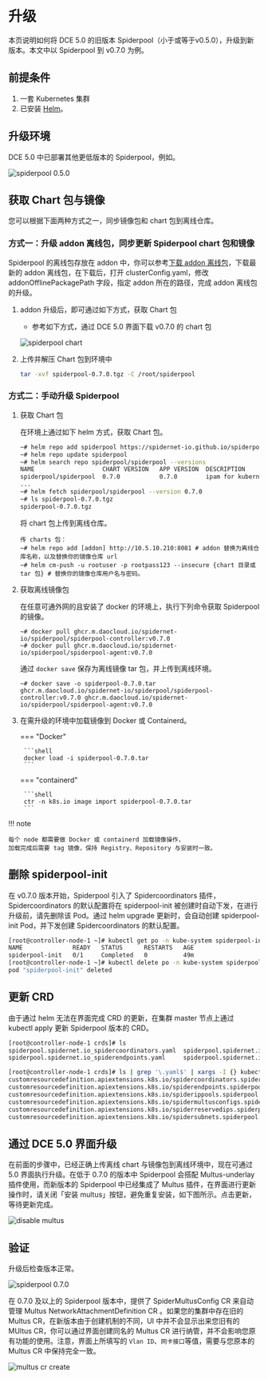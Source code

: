 # 升级

本页说明如何将 DCE 5.0 的旧版本 Spiderpool（小于或等于v0.5.0），升级到新版本。本文中以 Spiderpool 到 v0.7.0 为例。

## 前提条件

1. 一套 Kubernetes 集群
2. 已安装 [Helm](https://helm.sh/docs/intro/install/)。

## 升级环境

DCE 5.0 中已部署其他更低版本的 Spiderpool，例如。

![spiderpool 0.5.0](../../images/spiderpool-before-upgrade.png)

## 获取 Chart 包与镜像

您可以根据下面两种方式之一，同步镜像包和 chart 包到离线仓库。

### 方式一：升级 addon 离线包，同步更新 Spiderpool chart 包和镜像

Spiderpool 的离线包存放在 addon 中，你可以参考[下载 addon 离线包](../../../download/addon/history.md)，下载最新的 addon 离线包，在下载后，打开 clusterConfig.yaml，修改 addonOfflinePackagePath 字段，指定 addon 所在的路径，完成 addon 离线包的升级。

1. addon 升级后，即可通过如下方式，获取 Chart 包

    - 参考如下方式，通过 DCE 5.0 界面下载 v0.7.0 的 chart 包

    ![spiderpool chart](../../images/spiderpool-chart-version-7.png)

2. 上传并解压 Chart 包到环境中

    ```bash
    tar -xvf spiderpool-0.7.0.tgz -C /root/spiderpool
    ```

### 方式二：手动升级 Spiderpool

1. 获取 Chart 包

    在环境上通过如下 helm 方式，获取 Chart 包。

    ```bash
    ~# helm repo add spiderpool https://spidernet-io.github.io/spiderpool
    ~# helm repo update spiderpool
    ~# helm search repo spiderpool/spiderpool --versions
    NAME                   CHART VERSION   APP VERSION  DESCRIPTION
    spiderpool/spiderpool  0.7.0           0.7.0        ipam for kubernetes cni
    ...
    ~# helm fetch spiderpool/spiderpool --version 0.7.0
    ~# ls spiderpool-0.7.0.tgz
    spiderpool-0.7.0.tgz
    ```

    将 chart 包上传到离线仓库。

    ```shell
    传 charts 包：
    ~# helm repo add [addon] http://10.5.10.210:8081 # addon 替换为离线仓库名称，以及替换你的镜像仓库 url
    ~# helm cm-push -u rootuser -p rootpass123 --insecure {chart 目录或 tar 包} # 替换你的镜像仓库用户名与密码。
    ```

2. 获取离线镜像包

    在任意可通外网的且安装了 docker 的环境上，执行下列命令获取 Spiderpool 的镜像。

    ```shell
    ~# docker pull ghcr.m.daocloud.io/spidernet-io/spiderpool/spiderpool-controller:v0.7.0
    ~# docker pull ghcr.m.daocloud.io/spidernet-io/spiderpool/spiderpool-agent:v0.7.0
    ```

    通过 `docker save` 保存为离线镜像 tar 包，并上传到离线环境。

    ```shell
    ~# docker save -o spiderpool-0.7.0.tar ghcr.m.daocloud.io/spidernet-io/spiderpool/spiderpool-controller:v0.7.0 ghcr.m.daocloud.io/spidernet-io/spiderpool/spiderpool-agent:v0.7.0
    ```

3. 在需升级的环境中加载镜像到 Docker 或 Containerd。
  
    === "Docker"

        ```shell
        docker load -i spiderpool-0.7.0.tar
        ```

    === "containerd"

        ```shell
        ctr -n k8s.io image import spiderpool-0.7.0.tar
        ```

!!! note

    每个 node 都需要做 Docker 或 containerd 加载镜像操作，
    加载完成后需要 tag 镜像，保持 Registry、Repository 与安装时一致。

## 删除 spiderpool-init

在 v0.7.0 版本开始，Spiderpool 引入了 Spidercoordinators 插件，Spidercoordinators 的默认配置将在 spiderpool-init 被创建时自动下发，在进行升级前，请先删除该 Pod。通过 helm upgrade 更新时，会自动创建 spiderpool-init Pod，并下发创建 Spidercoordinators 的默认配置。

```bash
[root@controller-node-1 ~]# kubectl get po -n kube-system spiderpool-init
NAME              READY   STATUS      RESTARTS   AGE
spiderpool-init   0/1     Completed   0          49m
[root@controller-node-1 ~]# kubectl delete po -n kube-system spiderpool-init
pod "spiderpool-init" deleted
```

## 更新 CRD

由于通过 helm 无法在界面完成 CRD 的更新，在集群 master 节点上通过 kubectl apply 更新 Spiderpool 版本的 CRD。

```bash
[root@controller-node-1 crds]# ls
spiderpool.spidernet.io_spidercoordinators.yaml  spiderpool.spidernet.io_spiderippools.yaml        spiderpool.spidernet.io_spiderreservedips.yaml
spiderpool.spidernet.io_spiderendpoints.yaml     spiderpool.spidernet.io_spidermultusconfigs.yaml  spiderpool.spidernet.io_spidersubnets.yaml

[root@controller-node-1 crds]# ls | grep '\.yaml$' | xargs -I {} kubectl apply -f {}
customresourcedefinition.apiextensions.k8s.io/spidercoordinators.spiderpool.spidernet.io created
customresourcedefinition.apiextensions.k8s.io/spiderendpoints.spiderpool.spidernet.io configured
customresourcedefinition.apiextensions.k8s.io/spiderippools.spiderpool.spidernet.io configured
customresourcedefinition.apiextensions.k8s.io/spidermultusconfigs.spiderpool.spidernet.io created
customresourcedefinition.apiextensions.k8s.io/spiderreservedips.spiderpool.spidernet.io configured
customresourcedefinition.apiextensions.k8s.io/spidersubnets.spiderpool.spidernet.io configured
```

## 通过 DCE 5.0 界面升级

在前面的步骤中，已经正确上传离线 chart 与镜像包到离线环境中，现在可通过 5.0 界面执行升级。在低于 0.7.0 的版本中 Spiderpool 会搭配 Multus-underlay 插件使用，而新版本的 Spiderpool 中已经集成了 Multus 插件，在界面进行更新操作时，请关闭「安装 multus」按钮，避免重复安装，如下图所示。点击更新，等待更新完成。

![disable multus](../../images/spiderpool-disable-multus.png)

## 验证

升级后检查版本正常。

![spiderpool 0.7.0](../../images/spiderpool-after-upgrade.png)

在 0.7.0 及以上的 Spiderpool 版本中，提供了 SpiderMultusConfig CR 来自动管理 Multus NetworkAttachmentDefinition CR 。如果您的集群中存在旧的 Multus CR，在新版本由于创建机制的不同，UI 中并不会显示出来您旧有的 MUltus CR，你可以通过界面创建同名的 Multus CR 进行纳管，并不会影响您原有功能的使用。注意，界面上所填写的 `Vlan ID`、`网卡接口`等值，需要与您原本的 Multus CR 中保持完全一致。

![multus cr create](../../images/spiderpool-multus-cr-create.png)
